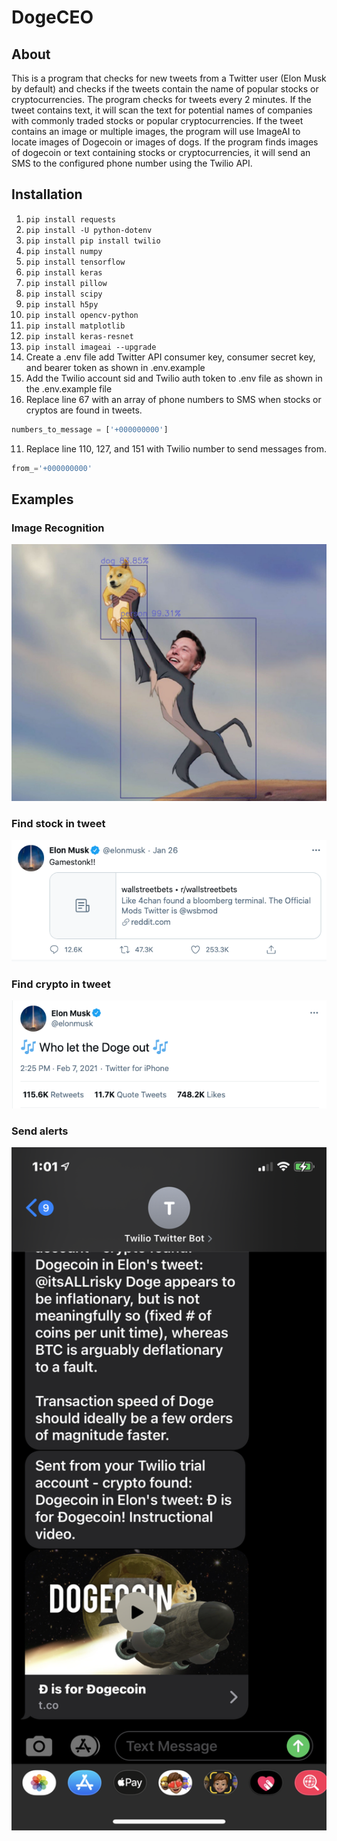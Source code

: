 # DogeCEO

## About
This is a program that checks for new tweets from a Twitter user (Elon Musk by default) and checks if the tweets contain the name of popular stocks or cryptocurrencies. The program checks for tweets every 2 minutes. If the tweet contains text, it will scan the text for potential names of companies with commonly traded stocks or popular cryptocurrencies. If the tweet contains an image or multiple images, the program will use ImageAI to locate images of Dogecoin or images of dogs. If the program finds images of dogecoin or text containing stocks or cryptocurrencies, it will send an SMS to the configured phone number using the Twilio API.

## Installation

1. <code>pip install requests</code>
2. <code>pip install -U python-dotenv</code>
3. <code>pip install pip install twilio</code>
4. <code>pip install numpy</code>
5. <code>pip install tensorflow</code>
6. <code>pip install keras</code>
7. <code>pip install pillow</code>
8. <code>pip install scipy</code>
9. <code>pip install h5py</code>
10. <code>pip install opencv-python</code>
11. <code>pip install matplotlib</code>
12. <code>pip install keras-resnet</code>
13. <code>pip install imageai --upgrade</code>
14. Create a .env file add Twitter API consumer key, consumer secret key, and bearer token as shown in .env.example
15. Add the Twilio account sid and Twilio auth token to .env file as shown in the .env.example file
16. Replace line 67 with an array of phone numbers to SMS when stocks or cryptos are found in tweets.
```python
numbers_to_message = ['+000000000']
```
11. Replace line 110, 127, and 151 with Twilio number to send messages from. 
```python
from_='+000000000'
```

## Examples
### Image Recognition
<img src="public/img/doge-image.jpeg" width="600">

### Find stock in tweet
<img src="public/img/gamestop.png" width="600">

### Find crypto in tweet
<img src="public/img/dogecoin.png" width="600">

### Send alerts 
<img src="public/img/twilio-texts.PNG" width="600">
